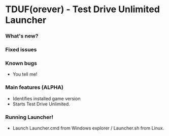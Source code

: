 # TDUF(orever) - Test Drive Unlimited Launcher

### What's new?


### Fixed issues


### Known bugs
* You tell me!


### Main features (ALPHA)
* Identifies installed game version
* Starts Test Drive Unlimited.


### Running Launcher!
- Launch Launcher.cmd from Windows explorer / Launcher.sh from Linux.
